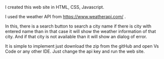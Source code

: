 I created this web site in HTML, CSS, Javascript.

I used the weather API from  https://www.weatherapi.com/ .

In this, there is a search button to search a city name if there is city with entered name than in that case it will show the weather information of that city. And if that city is not available than it will show an dialog of error.

It is simple to implement just download the zip from the gitHub and open Vs Code or any other IDE. 
Just change the api key and run the web site.
